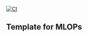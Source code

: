 [![CI](https://github.com/nogibjj/mlops-template/actions/workflows/cicd.yml/badge.svg)](https://github.com/nogibjj/mlops-template/actions/workflows/cicd.yml)


## Template for MLOPs

